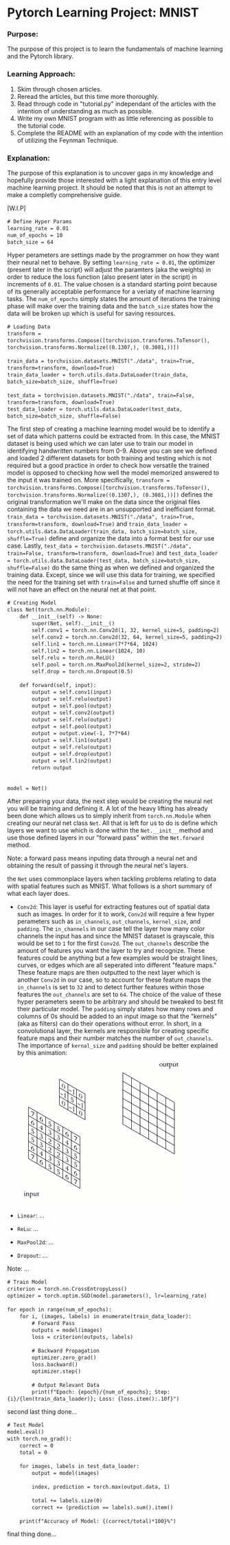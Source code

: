 # Pytorch Learning Project: MNIST

### Purpose:
The purpose of this project is to learn the fundamentals of machine learning and the Pytorch library.

### Learning Approach:
1. Skim through chosen articles.
2. Reread the articles, but this time more thoroughly.
3. Read through code in "tutorial.py" independant of the articles with the intention of understanding as much as possible.
4. Write my own MNIST program with as little referencing as possible to the tutorial code.
5. Complete the README with an explanation of my code with the intention of utilizing the Feynman Technique.

### Explanation:
The purpose of this explanation is to uncover gaps in my knowledge and hopefully provide those interested with a light explanation of this entry level machine learning project. It should be noted that this is not an attempt to make a completly comprehensive guide.

\[W.I.P\]

    # Define Hyper Params
    learning_rate = 0.01
    num_of_epochs = 10
    batch_size = 64

Hyper perameters are settings made by the programmer on how they want their neural net to behave. By setting `learning_rate = 0.01`, the optimizer (present later in the script) will adjust the paramters (aka the weights) in order to reduce the loss function (also present later in the script) in increments of `0.01`. The value chosen is a standard starting point because of its generally acceptable performance for a veriaty of machine learning tasks. The `num_of_epochs` simply states the amount of iterations the training phase will make over the training data and the `batch_size` states how the data will be broken up which is useful for saving resources.

    # Loading Data
    transform = torchvision.transforms.Compose([torchvision.transforms.ToTensor(), torchvision.transforms.Normalize((0.1307,), (0.3081,))])

    train_data = torchvision.datasets.MNIST("./data", train=True, transform=transform, download=True)
    train_data_loader = torch.utils.data.DataLoader(train_data, batch_size=batch_size, shuffle=True)

    test_data = torchvision.datasets.MNIST("./data", train=False, transform=transform, download=True)
    test_data_loader = torch.utils.data.DataLoader(test_data, batch_size=batch_size, shuffle=False)

The first step of creating a machine learning model would be to identify a set of data which patterns could be extracted from. In this case, the MNIST dataset is being used which we can later use to train our model in identifying handwritten numbers from 0-9. Above you can see we defined and loaded 2 different datasets for both training and testing which is not required but a good practice in order to check how versatile the trained model is opposed to checking how well the model memorized answered to the input it was trained on. More specifically, `transform = torchvision.transforms.Compose([torchvision.transforms.ToTensor(), torchvision.transforms.Normalize((0.1307,), (0.3081,))])` defines the original transformation we'll make on the data since the original files containing the data we need are in an unsupported and inefficiant format. `train_data = torchvision.datasets.MNIST("./data", train=True, transform=transform, download=True)` and `train_data_loader = torch.utils.data.DataLoader(train_data, batch_size=batch_size, shuffle=True)` define and organize the data into a format best for our use case. Lastly, `test_data = torchvision.datasets.MNIST("./data", train=False, transform=transform, download=True)` and `test_data_loader = torch.utils.data.DataLoader(test_data, batch_size=batch_size, shuffle=False)` do the same thing as when we defined and organized the training data. Except, since we will use this data for training, we specified the need for the training set with `train=False` and turned shuffle off since it will not have an effect on the neural net at that point.

    # Creating Model
    class Net(torch.nn.Module):
        def __init__(self) -> None:
            super(Net, self).__init__()
            self.conv1 = torch.nn.Conv2d(1, 32, kernel_size=5, padding=2)
            self.conv2 = torch.nn.Conv2d(32, 64, kernel_size=5, padding=2)
            self.lin1 = torch.nn.Linear(7*7*64, 1024)
            self.lin2 = torch.nn.Linear(1024, 10)
            self.relu = torch.nn.ReLU()
            self.pool = torch.nn.MaxPool2d(kernel_size=2, stride=2)
            self.drop = torch.nn.Dropout(0.5)
        
        def forward(self, input):
            output = self.conv1(input)
            output = self.relu(output)
            output = self.pool(output)
            output = self.conv2(output)
            output = self.relu(output)
            output = self.pool(output)
            output = output.view(-1, 7*7*64)
            output = self.lin1(output)
            output = self.relu(output)
            output = self.drop(output)
            output = self.lin2(output)
            return output


    model = Net()

After preparing your data, the next step would be creating the neural net you will be training and defining it. A lot of the heavy lifting has already been done which allows us to simply inherit from `torch.nn.Module` when creating our neural net class `Net`. All that is left for us to do is define which layers we want to use which is done within the `Net.__init__` method and use those defined layers in our "forward pass" within the `Net.forward` method. 

Note: a forward pass means inputing data through a neural net and obtaining the result of passing it through the neural net's layers.

the `Net` uses commonplace layers when tackling problems relating to data with spatial features such as MNIST. What follows is a short summary of what each layer does.

- `Conv2d`: This layer is useful for extracting features out of spatial data such as images. In order for it to work, `Conv2d` will require a few hyper perameters such as `in_channels`, `out_channels`, `kernel_size`, and `padding`. The `in_channels` in our case tell the layer how many color channels the input has and since the MNIST dataset is grayscale, this would be set to `1` for the first `Conv2d`. The `out_channels` describe the amount of features you want the layer to try and recognize. These features could be anything but a few examples would be straight lines, curves, or edges which are all seperated into different "feature maps." These feature maps are then outputted to the next layer which is another `Conv2d` in our case, so to account for these feature maps the `in_channels` is set to `32` and to detect further features within those features the `out_channels` are set to `64`. The choice of the value of these hyper perameters seem to be arbitrary and should be tweaked to best fit their particular model. The `padding` simply states how many rows and columns of 0s should be added to an input image so that the "kernels" (aka as filters) can do their operations without error. In short, in a convolutional layer, the kernels are responsible for creating specific feature maps and their number matches the number of `out_channels`. The importance of `kernal_size` and `padding` should be better explained by this animation:
    ![Convolutional Layer Kernel Gif](assets/2D_Convolution_Animation.gif)

- `Linear`: ...
- `ReLu`: ...
- `MaxPool2d`: ...
- `Dropout`: ...

Note: ...

    # Train Model
    criterion = torch.nn.CrossEntropyLoss()
    optimizer = torch.optim.SGD(model.parameters(), lr=learning_rate)

    for epoch in range(num_of_epochs):
        for i, (images, labels) in enumerate(train_data_loader):
            # Forward Pass
            outputs = model(images)
            loss = criterion(outputs, labels)

            # Backward Propagation
            optimizer.zero_grad()
            loss.backward()
            optimizer.step()

            # Output Relevant Data
            print(f"Epoch: {epoch}/{num_of_epochs}; Step: {i}/{len(train_data_loader)}; Loss: {loss.item():.10f}")

second last thing done...

    # Test Model
    model.eval()
    with torch.no_grad():
        correct = 0
        total = 0

        for images, labels in test_data_loader:
            output = model(images)

            index, prediction = torch.max(output.data, 1)

            total += labels.size(0)
            correct += (prediction == labels).sum().item()
        
        print(f"Accuracy of Model: {(correct/total)*100}%")

final thing done...